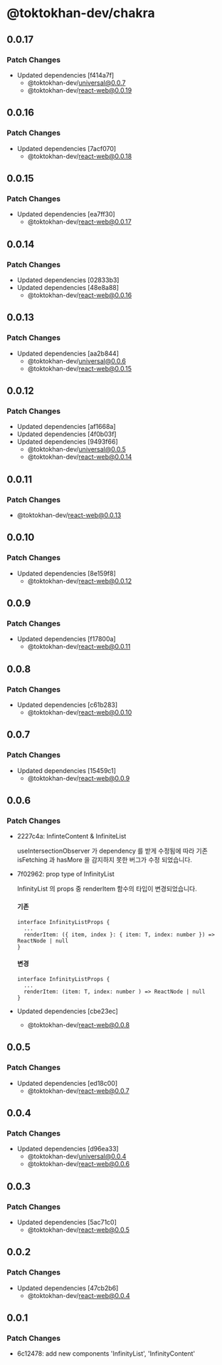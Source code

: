 # @toktokhan-dev/chakra

## 0.0.17

### Patch Changes

- Updated dependencies [f414a7f]
  - @toktokhan-dev/universal@0.0.7
  - @toktokhan-dev/react-web@0.0.19

## 0.0.16

### Patch Changes

- Updated dependencies [7acf070]
  - @toktokhan-dev/react-web@0.0.18

## 0.0.15

### Patch Changes

- Updated dependencies [ea7ff30]
  - @toktokhan-dev/react-web@0.0.17

## 0.0.14

### Patch Changes

- Updated dependencies [02833b3]
- Updated dependencies [48e8a88]
  - @toktokhan-dev/react-web@0.0.16

## 0.0.13

### Patch Changes

- Updated dependencies [aa2b844]
  - @toktokhan-dev/universal@0.0.6
  - @toktokhan-dev/react-web@0.0.15

## 0.0.12

### Patch Changes

- Updated dependencies [af1668a]
- Updated dependencies [4f0b03f]
- Updated dependencies [9493f66]
  - @toktokhan-dev/universal@0.0.5
  - @toktokhan-dev/react-web@0.0.14

## 0.0.11

### Patch Changes

- @toktokhan-dev/react-web@0.0.13

## 0.0.10

### Patch Changes

- Updated dependencies [8e159f8]
  - @toktokhan-dev/react-web@0.0.12

## 0.0.9

### Patch Changes

- Updated dependencies [f17800a]
  - @toktokhan-dev/react-web@0.0.11

## 0.0.8

### Patch Changes

- Updated dependencies [c61b283]
  - @toktokhan-dev/react-web@0.0.10

## 0.0.7

### Patch Changes

- Updated dependencies [15459c1]
  - @toktokhan-dev/react-web@0.0.9

## 0.0.6

### Patch Changes

- 2227c4a: InfinteContent & InfiniteList

  useIntersectionObserver 가 dependency 를 받게 수정됨에 따라
  기존 isFetching 과 hasMore 을 감지하지 못한 버그가 수정 되었습니다.

- 7f02962: prop type of InfinityList

  InfinityList 의 props 중 renderItem 함수의 타입이 변경되었습니다.

  #### 기존

  ```tsx
  interface InfinityListProps {
    ...
    renderItem: ({ item, index }: { item: T, index: number }) => ReactNode | null
  }
  ```

  #### 변경

  ```tsx
  interface InfinityListProps {
    ...
    renderItem: (item: T, index: number ) => ReactNode | null
  }
  ```

- Updated dependencies [cbe23ec]
  - @toktokhan-dev/react-web@0.0.8

## 0.0.5

### Patch Changes

- Updated dependencies [ed18c00]
  - @toktokhan-dev/react-web@0.0.7

## 0.0.4

### Patch Changes

- Updated dependencies [d96ea33]
  - @toktokhan-dev/universal@0.0.4
  - @toktokhan-dev/react-web@0.0.6

## 0.0.3

### Patch Changes

- Updated dependencies [5ac71c0]
  - @toktokhan-dev/react-web@0.0.5

## 0.0.2

### Patch Changes

- Updated dependencies [47cb2b6]
  - @toktokhan-dev/react-web@0.0.4

## 0.0.1

### Patch Changes

- 6c12478: add new components 'InfinityList', 'InfinityContent'
